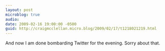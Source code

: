 ```yaml
---
layout: post
microblog: true
audio: 
date: 2009-02-16 19:00:00 -0500
guid: http://craigmcclellan.micro.blog/2009/02/17/t1218021219.html
---
```

And now I am done bombarding Twitter for the evening.  Sorry about that.
